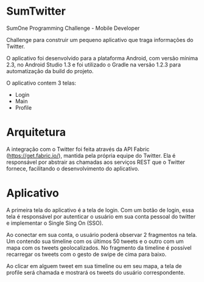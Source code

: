 # SumTwitter
SumOne Programming Challenge - Mobile Developer

Challenge para construir um pequeno aplicativo que traga informações do Twitter.

O aplicativo foi desenvolvido para a plataforma Android, com versão mínima 2.3, no Android Studio 1.3 e foi utilizado o Gradle na versão 1.2.3 para automatização da build do projeto.

O aplicativo contem 3 telas:
- Login
- Main
- Profile

# Arquitetura
A integração com o Twitter foi feita através da API Fabric (https://get.fabric.io/), mantida pela própria equipe do Twitter. Ela é responsável por abstrair as chamadas aos serviços REST que o Twitter fornece, facilitando o desenvolvimento do aplicativo.


# Aplicativo
A primeira tela do aplicativo é a tela de login. Com um botão de login, essa tela é responsável por autenticar o usuário em sua conta pessoal do twitter e implementar o Single Sing On (SSO).

Ao conectar em sua conta, o usuário poderá observar 2 fragmentos na tela. Um contendo sua timeline com os últimos 50 tweets e o outro com um mapa com os tweets geolocalizados. No fragmento da timeline é possível recarregar os tweets com o gesto de swipe de cima para baixo.

Ao clicar em alguem tweet em sua timeline ou em seu mapa, a tela de profile será chamada e mostrará os tweets do usuário correspondente.


